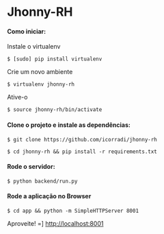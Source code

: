 # Jhonny-RH

#### Como iniciar:

Instale o virtualenv
```
$ [sudo] pip install virtualenv
```

Crie um novo ambiente
```
$ virtualenv jhonny-rh
```
Ative-o
```
$ source jhonny-rh/bin/activate
```

#### Clone o projeto e instale as dependências:
```
$ git clone https://github.com/icorradi/jhonny-rh

$ cd jhonny-rh && pip install -r requirements.txt
```

#### Rode o servidor:
```
$ python backend/run.py
```

#### Rode a aplicação no Browser
```
$ cd app && python -m SimpleHTTPServer 8001
```

Aproveite! =]    [http://localhost:8001](http://localhost:8001)
